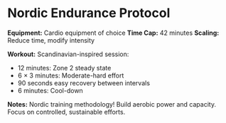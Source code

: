 # Nordic Endurance Protocol

**Equipment:** Cardio equipment of choice
**Time Cap:** 42 minutes
**Scaling:** Reduce time, modify intensity

**Workout:**
Scandinavian-inspired session:
- 12 minutes: Zone 2 steady state
- 6 × 3 minutes: Moderate-hard effort
- 90 seconds easy recovery between intervals
- 6 minutes: Cool-down

**Notes:** Nordic training methodology! Build aerobic power and capacity. Focus on controlled, sustainable efforts.